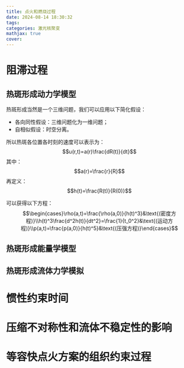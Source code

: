 ```yaml
---
title: 点火和燃烧过程
date: 2024-08-14 18:30:32
tags: 
categories: 激光核聚变
mathjax: true
cover: 
---
```


# 阻滞过程

## 热斑形成动力学模型

热斑形成当然是一个三维问题，我们可以应用以下简化假设：
- 各向同性假设：三维问题化为一维问题；
- 自相似假设：时空分离。

所以热斑各位置各时刻的速度可以表示为：
$$u(r,t)=a(r)\frac{dR(t)}{dt}$$
其中：
$$a(r)=\frac{r}{R}$$
再定义：
$$h(t)=\frac{R(t)}{R(0)}$$

可以获得以下方程：
$$\begin{cases}\rho(a,t)=\frac{\rho(a,0)}{h(t)^3}&\text{(密度方程)}\\h(t)^3\frac{d^2h(t)}{dt^2}=\frac{1}{t_0^2}&\text{(运动方程)}\\p(a,t)=\frac{p(a,0)}{h(t)^5}&\text{(压强方程)}\end{cases}$$

## 热斑形成能量学模型

## 热斑形成流体力学模拟

# 惯性约束时间

# 压缩不对称性和流体不稳定性的影响

# 等容快点火方案的组织约束过程


